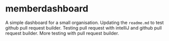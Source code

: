 # memberdashboard
A simple dashboard for a small organisation. 
Updating the `readme.md` to test github pull request builder.
Testing pull request with intelliJ and github pull request builder.
More testing with pull request builder.
